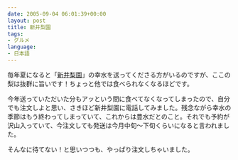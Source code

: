 ```yaml
---
date: 2005-09-04 06:01:39+00:00
layout: post
title: 新井梨園
tags:
- グルメ
language:
- 日本語
---
```


毎年夏になると「[新井梨園](https://arainashien-shop.com/)」の幸水を送ってくださる方がいるのですが、ここの梨は抜群に旨いです！ちょっと他では食べられなくなるほどです。

今年送っていただいた分もアッという間に食べてなくなってしまったので、自分でも注文しよと思い、さきほど新井梨園に電話してみました。残念ながら幸水の季節はもう終わってしまっていて、これからは豊水だとのこと。それでも予約が沢山入っていて、今注文しても発送は今月中旬～下旬くらいになると言われました。

そんなに待てない！と思いつつも、やっぱり注文しちゃいました。
